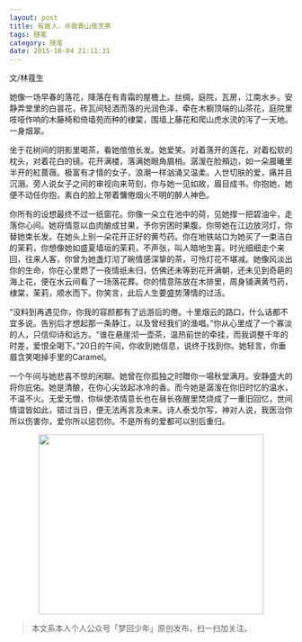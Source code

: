 ```yaml
---
layout: post
title: 有故人，许我青山夜烹茶
tags: 随笔
category: 随笔
date: 2015-10-04 21:11:31
---
```


文/林蔻生

她像一场早春的落花，降落在有青霜的屋檐上。丝绸，庭院，瓦房，江南水乡。安静弄堂里的白昙花，砖瓦间轻洒而落的光润色泽，牵在木橱顶端的山茶花，庭院里吱哑作响的木藤椅和倚墙苑而种的棣棠，围墙上藤花和爬山虎水流的泻了一天地。一身烟翠。

坐于花树间的阴影里喝茶，看她倌倌长发。她爱笑。对着落开的莲花，对着松软的枕头，对着花白的镜。花开满楼，落满她眼角眉梢。潺湲在脸頰边，如一朵晨曦里半开的紅蔷薇。极富有才情的女子，浪潮一样汹涌又温柔。人世切肤的爱，痛并且沉溺。旁人说女子之间的审视向来苛刻，你与她一见如故，眉目成书。你抱她，她便不动任你抱，素白的脸上带着慵倦烟火不明的醉人神色。

你所有的设想最终不过一纸窗花。你像一朵立在池中的荷，见她撑一把碧油伞，走落你心间。她将情意以血肉酿成甘果，予你穷困时果腹。你带她在江边放河灯，你替她束长发。在她头上别一朵花开正好的黄芍药。你在地铁站口为她买了一束洁白的茉莉，你想像她如盛夏墙垣的茉莉，不声张，叫人暗地生喜。时光细细走个来回，往来人客，你曾为她盏灯沏了碗情感深挚的茶，可怜灯花不堪减。她像风淡出你的生命，你在心里燃了一夜情纸未归，仿佛还未等到花开满朝，还未见到奇葩的海上花，便在水云间看了一场落花葬。你的情意陈放在木排里，周身铺满黄芍药，棣棠，茉莉，顺水而下。你笑言，此后人生要盛势薄情的过活。 

“没料到再遇见你，你我的容颜都有了远游后的倦。十里烟云的路口，什么话都不宜多说。告别后才想起那一条静江，以及曾经我们的渔唱。”你从心里成了一个寡淡的人，只信仰诗和远方。“谁在悬崖沏一壶茶，温热前世的牵挂，而我调整千年的时差，爱恨全喝下。”20日的午间，你收到她信息，说终于找到你。她轻言，你垂眉含笑喝掉手里的Caramel。

一个午间与她悲喜不惊的闲聊。她曾在你孤独之时贈你一場秋堂满月。安静盛大的将你庇佑。她是清酿，在你心尖敛起冰冷的香。而今她是潺湲在你旧时忆的温水，不温不火。无爱无憎，你纵使浓情意长也在昼长夜醒里焚烧成了一重旧回忆，世间情谊皆如此，错过当日，便无法再言及未来。诗人泰戈尔写，神对人说，我医治你所以伤害你，爱你所以惩罚你。不是所有的爱都可以别后重归。

<div align="center">
<img src="http://7xlkoc.com1.z0.glb.clouddn.com/qrcodenew.jpg" width="400" height="320" />
</div>

> 本文系本人个人公众号「梦回少年」原创发布，扫一扫加关注。